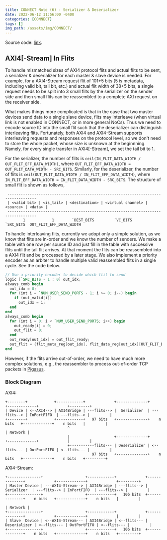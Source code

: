 ```yaml
---
title: CONNECT Note (6) - Serializer & Deserializer
date: 2022-06-12 11:56:00 -0400
categories: [CONNECT]
tags: []
img_path: /assets/img/CONNECT/
---
```


Source code: [link](https://github.com/shili2017/connect/commit/dfe76400a699d75437f897ee11e62f933f71fc8d).

## AXI4[-Stream] In Flits

To handle mismatched sizes of AXI4 protocol flits and actual flits to be sent, a serializer & deserializer for each master & slave device is needed. For example, for a AXI4-Stream request flit of 101+5 bits (5 is metadata, including valid bit, tail bit, etc.) and actual flit width of 38+5 bits, a single request needs to be split into 3 small flits by the serializer on the sender side and then small flits can be reassembled to a complete AXI request on the receiver side. 

What makes things more complicated is that in the case that two master devices send data to a single slave device, flits may interleave (when virtual link is not enabled in CONNECT, or in more general NoCs). Thus we need to encode source ID into the small flit such that the deserializer can distinguish interleaving flits. Fortunately, both AXI4 and AXI4-Stream supports interleaving requests and responses on the protocol level, so we don't need to store the whole packet, whose size is unknown at the beginnning. Namely, for every single transfer in AXI4[-Stream], we set the tail bit to 1.

For the serializer, the number of flits is `ceil(IN_FLIT_DATA_WIDTH / OUT_FLIT_EFF_DATA_WIDTH)`, where `OUT_FLIT_EFF_DATA_WIDTH = OUT_FLIT_DATA_WIDTH - SRC_BITS`. Similarly, for the deserializer, the number of flits is `ceil(OUT_FLIT_DATA_WIDTH / IN_FLIT_EFF_DATA_WIDTH)`, where `IN_FLIT_EFF_DATA_WIDTH = IN_FLIT_DATA_WIDTH - SRC_BITS`. The structure of small flit is shown as follows,

```
 -----------------------------------------------------------------------------------
 | <valid bit> | <is_tail> | <destination> | <virtual channel> | <source> | <data> |
 -----------------------------------------------------------------------------------
        1            1        `DEST_BITS         `VC_BITS       `SRC_BITS  OUT_FLIT_EFF_DATA_WIDTH
```

To handle interleaving flits, currently we adopt only a simple solution, as we know that flits are in-order and we know the number of senders. We make a table with one row per source ID and just fill in the table with successive flits until the tail flit arrives. At that moment the flits can be reassembled into a AXI4 flit and be processed by a later stage. We also implement a priority encoder as an arbiter to handle multiple valid reassembled flits in a single cycle. See the code below.

```verilog
// Use a priority encoder to decide which flit to send
logic [`SRC_BITS - 1 : 0] out_idx;
always_comb begin
  out_idx = 0;
  for (int i = `NUM_USER_SEND_PORTS - 1; i >= 0; i--) begin
    if (out_valid[i])
      out_idx = i;
  end
end
always_comb begin
  for (int i = 0; i < `NUM_USER_SEND_PORTS; i++) begin
    out_ready[i] = 0;
    out_flit = 0;
  end
  out_ready[out_idx] = out_flit_ready;
  out_flit = {flit_meta_reg[out_idx], flit_data_reg[out_idx][OUT_FLIT_DATA_WIDTH - 1 : 0]};
end
```

However, if the flits arrive out-of-order, we need to have much more complex solutions, e.g., the reassembler to process out-of-order TCP packets in [Pigasus](https://users.ece.cmu.edu/~jhoe/distribution/2021/zhao.pdf).

### Block Diagram

AXI4:

```
+--------+            +------------+             +--------------+             +-------------+             +---------+
| Device | <--AXI4--> | AXI4Bridge | ---flits--> |  Serializer  | ---flits--> | InPortFIFO  | ---flits--> |         |
+--------+            +------------+   97 bits   +--------------+    n bits   +-------------+    n bits   |         |
                            ^                                                                             | Network |
                            |                    +--------------+             +-------------+             |         |
                            +-----------flits--- | Deserializer | <--flits--- | OutPortFIFO | <--flits--- |         |
                                       97 bits   +--------------+    n bits   +-------------+    n bits   +---------+
```

AXI4-Stream:

```
+---------------+                   +------------+             +--------------+             +-------------+             +---------+
| Master Device | ---AXI4-Stream--> | AXI4Bridge | ---flits--> |  Serializer  | ---flits--> | InPortFIFO  | ---flits--> |         |
+---------------+                   +------------+   106 bits  +--------------+    n bits   +-------------+    n bits   |         |
                                                                                                                        | Network |
+---------------+                   +------------+             +--------------+             +-------------+             |         |
| Slave  Device | <--AXI4-Stream--- | AXI4Bridge | <--flits--- | Deserializer | <--flits--- | OutPortFIFO | <--flits--- |         |
+---------------+                   +------------+   106 bits  +--------------+    n bits   +-------------+    n bits   +---------+
```
